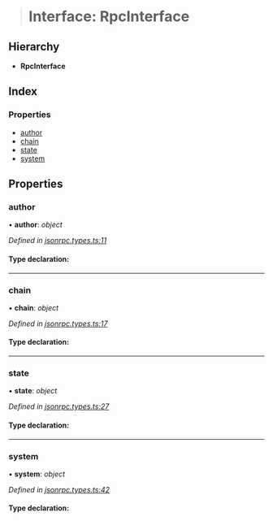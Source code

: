 > # Interface: RpcInterface

## Hierarchy

* **RpcInterface**

## Index

### Properties

* [author](_jsonrpc_types_.rpcinterface.md#author)
* [chain](_jsonrpc_types_.rpcinterface.md#chain)
* [state](_jsonrpc_types_.rpcinterface.md#state)
* [system](_jsonrpc_types_.rpcinterface.md#system)

## Properties

###  author

• **author**: *object*

*Defined in [jsonrpc.types.ts:11](https://github.com/polkadot-js/api/blob/1706309/packages/rpc-core/src/jsonrpc.types.ts#L11)*

#### Type declaration:

___

###  chain

• **chain**: *object*

*Defined in [jsonrpc.types.ts:17](https://github.com/polkadot-js/api/blob/1706309/packages/rpc-core/src/jsonrpc.types.ts#L17)*

#### Type declaration:

___

###  state

• **state**: *object*

*Defined in [jsonrpc.types.ts:27](https://github.com/polkadot-js/api/blob/1706309/packages/rpc-core/src/jsonrpc.types.ts#L27)*

#### Type declaration:

___

###  system

• **system**: *object*

*Defined in [jsonrpc.types.ts:42](https://github.com/polkadot-js/api/blob/1706309/packages/rpc-core/src/jsonrpc.types.ts#L42)*

#### Type declaration: